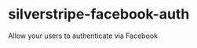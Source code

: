 silverstripe-facebook-auth
==========================

Allow your users to authenticate via Facebook
